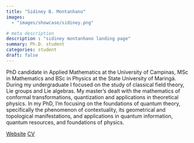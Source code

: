 ```yaml
---
title: "Sidiney B. Montanhano"
images: 
  - "images/showcase/sidiney.png"

# meta description
description : "sidiney montanhano landing page"
summary: Ph.D. student
categories: student
draft: false
---
```


PhD candidate in Applied Mathematics at the University of Campinas, MSc in Mathematics and BSc in Physics at the State University of Maringá. During my undergraduate I focused on the study of classical field theory, Lie groups and Lie algebras. My master’s dealt with the mathematics of conformal transformations, quantization and applications in theoretical physics. In my PhD, I’m focusing on the foundations of quantum theory, specifically the phenomenon of contextuality, its geometrical and topological manifestations, and applications in quantum information, quantum resources, and foundations of physics.

[Website](https://sidineybm.github.io)
[CV](http://lattes.cnpq.br/3005747162317626)
